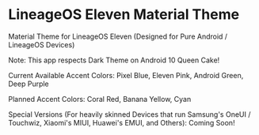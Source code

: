 # LineageOS Eleven Material Theme
 Material Theme for LineageOS Eleven (Designed for Pure Android / LineageOS Devices)
 
 Note: This app respects Dark Theme on Android 10 Queen Cake!
 
 Current Available Accent Colors: Pixel Blue, Eleven Pink, Android Green, Deep Purple
 
 Planned Accent Colors: Coral Red, Banana Yellow, Cyan

 Special Versions (For heavily skinned Devices that run Samsung's OneUI / Touchwiz, Xiaomi's MIUI, Huawei's EMUI, and Others): Coming Soon!
